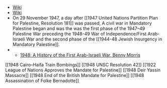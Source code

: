 - [Wiki](https://en.wikipedia.org/wiki/1947%E2%80%931948_civil_war_in_Mandatory_Palestine)
- [Wiki](https://en.wikipedia.org/wiki/1948_Palestine_war)
- On 29 November 1947, a day after [[1947 United Nations Partition Plan for Palestine, Resolution 181]] was passed, A civil war in Mandatory Palestine began and was the was the first phase of the 1947–49 Palestine War preceding the 1948-49 War of Independence/First Arab-Israeli War and the second phase of the [[1944-48 Jewish Insurgency in Mandatory Palestine]].
-  - [1948: A History of the First Arab-Israeli War, Benny Morris](https://cloudflare-ipfs.com/ipfs/bafykbzaceboh6eehlb6m6qeyfzcadyiri4vhj3syboxaidhido32jriuuaj3c?filename=Benny%20Morris%20-%201948_%20A%20History%20of%20the%20First%20Arab-Israeli%20War-Yale%20University%20Press%20%282008%29.pdf)

[[1948 Cairo–Haifa Train Bombings]]
[[1948 UNSC Resolution 42]]
[[1922 League of Nations Approves the Mandate for Palestine]]
[[1948 Deir Yassin Massacre]]
[[1948 End of the British Mandate for Palestine]]
[[1948 Assassination of Folke Bernadotte]]